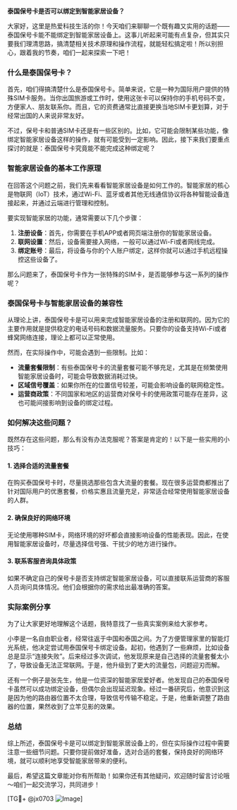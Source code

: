 **泰国保号卡是否可以绑定到智能家居设备？**

大家好，这里是热爱科技生活的你！今天咱们来聊聊一个既有趣又实用的话题——泰国保号卡能不能绑定到智能家居设备上。这事儿听起来可能有点复杂，但其实只要我们理清思路，搞清楚相关技术原理和操作流程，就能轻松搞定啦！所以别担心，跟着我的节奏，咱们一起来探索一下吧！

### 什么是泰国保号卡？

首先，咱们得搞清楚什么是泰国保号卡。简单来说，它是一种为国际用户提供的特殊SIM卡服务。当你出国旅游或工作时，使用这张卡可以保持你的手机号码不变，方便家人、朋友联系你。而且，它的资费通常比直接更换当地SIM卡更划算，对于经常出国的人来说非常友好。

不过，保号卡和普通SIM卡还是有一些区别的。比如，它可能会限制某些功能，像绑定智能家居设备这样的操作，就有可能受到一定影响。因此，接下来我们要重点探讨的就是：泰国保号卡究竟能不能完成这种绑定呢？

### 智能家居设备的基本工作原理

在回答这个问题之前，我们先来看看智能家居设备是如何工作的。智能家居的核心是物联网（IoT）技术，通过Wi-Fi、蓝牙或者其他无线通信协议将各种智能设备连接起来，并通过云端进行管理和控制。

要实现智能家居的功能，通常需要以下几个步骤：
1. **注册设备**：首先，你需要在手机APP或者网页端注册你的智能家居设备。
2. **联网设置**：然后，设备需要接入网络，一般可以通过Wi-Fi或者网线完成。
3. **绑定账号**：最后，将设备与你的个人账户绑定，这样你就可以通过手机远程操控这些设备了。

那么问题来了，泰国保号卡作为一张特殊的SIM卡，是否能够参与这一系列的操作呢？

### 泰国保号卡与智能家居设备的兼容性

从理论上讲，泰国保号卡是可以用来完成智能家居设备的注册和联网的。因为它的主要作用就是提供稳定的电话号码和数据流量服务。只要你的设备支持Wi-Fi或者蜂窝网络连接，理论上都可以正常使用。

然而，在实际操作中，可能会遇到一些限制。比如：
- **流量套餐限制**：有些泰国保号卡的流量套餐可能不够充足，尤其是在频繁使用智能家居设备时，可能会导致数据消耗过快。
- **区域信号覆盖**：如果你所在的位置信号较差，可能会影响设备的联网稳定性。
- **运营商政策**：不同国家和地区的运营商对保号卡的使用政策可能存在差异，这也可能间接影响到设备的绑定过程。

### 如何解决这些问题？

既然存在这些问题，那么有没有办法克服呢？答案是肯定的！以下是一些实用的小技巧：

#### 1. 选择合适的流量套餐
在购买泰国保号卡时，尽量挑选那些包含大流量的套餐。现在很多运营商都推出了针对国际用户的优惠套餐，价格实惠且流量充足，非常适合经常使用智能家居设备的人群。

#### 2. 确保良好的网络环境
无论使用哪种SIM卡，网络环境的好坏都会直接影响设备的性能表现。因此，在使用智能家居设备时，尽量选择信号强、干扰少的地方进行操作。

#### 3. 联系客服咨询具体政策
如果不确定自己的保号卡是否支持绑定智能家居设备，可以直接联系运营商的客服人员询问具体情况。他们会根据你的需求给出最准确的答案。

### 实际案例分享

为了让大家更好地理解这个话题，我特意找了一些真实案例来给大家参考。

小李是一名自由职业者，经常往返于中国和泰国之间。为了方便管理家里的智能灯光系统，他决定尝试用泰国保号卡绑定设备。起初，他遇到了一些麻烦，比如设备总是显示“连接失败”。后来经过多次调试，他发现原来是自己选择的流量套餐太小了，导致设备无法正常联网。于是，他升级到了更大的流量包，问题迎刃而解。

还有一个例子是张先生，他是一位资深的智能家居爱好者。他发现自己的泰国保号卡虽然可以成功绑定设备，但偶尔会出现延迟现象。经过一番研究后，他意识到这是因为他的路由器位置不太合理，导致信号传输不稳定。于是，他重新调整了路由器的位置，果然收到了立竿见影的效果。

### 总结

综上所述，泰国保号卡是可以绑定到智能家居设备上的，但在实际操作过程中需要注意一些细节问题。只要你提前做好准备，选对合适的套餐，保持良好的网络环境，就可以顺利地享受智能家居带来的便利。

最后，希望这篇文章能对你有所帮助！如果你还有其他疑问，欢迎随时留言讨论哦～咱们一起交流学习，共同进步！

[TG💪+ @jx0703 ![Image](https://github.com/user-attachments/assets/dbca1d08-cadb-493c-b0ec-ad6f7a83f270)]